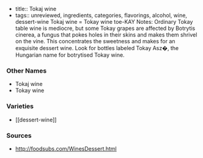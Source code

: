 - title:: Tokaj wine
- tags:: unreviewed, ingredients, categories, flavorings, alcohol, wine, dessert-wine
Tokaj wine = Tokay wine toe-KAY Notes: Ordinary Tokay table wine is mediocre, but some Tokay grapes are affected by Botrytis cinerea, a fungus that pokes holes in their skins and makes them shrivel on the vine. This concentrates the sweetness and makes for an exquisite dessert wine. Look for bottles labeled Tokay Asz�, the Hungarian name for botrytised Tokay wine.

### Other Names

* Tokaj wine
* Tokay wine

### Varieties

* [[dessert-wine]]

### Sources
* http://foodsubs.com/WinesDessert.html
